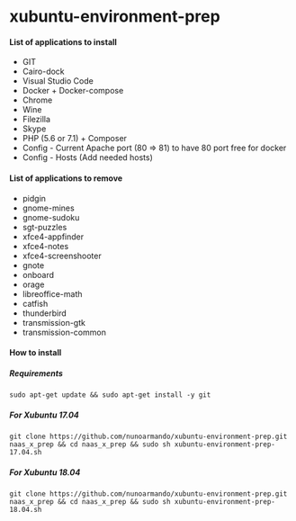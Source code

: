 # xubuntu-environment-prep

#### List of applications to install

- GIT
- Cairo-dock
- Visual Studio Code
- Docker + Docker-compose
- Chrome
- Wine
- Filezilla
- Skype
- PHP (5.6 or 7.1) + Composer
- Config - Current Apache port (80 => 81) to have 80 port free for docker
- Config - Hosts (Add needed hosts)

#### List of applications to remove

- pidgin
- gnome-mines
- gnome-sudoku
- sgt-puzzles
- xfce4-appfinder
- xfce4-notes
- xfce4-screenshooter
- gnote
- onboard
- orage
- libreoffice-math
- catfish
- thunderbird
- transmission-gtk
- transmission-common


#### How to install

##### Requirements

```
sudo apt-get update && sudo apt-get install -y git
```

##### For Xubuntu 17.04

```
git clone https://github.com/nunoarmando/xubuntu-environment-prep.git naas_x_prep && cd naas_x_prep && sudo sh xubuntu-environment-prep-17.04.sh
```

##### For Xubuntu 18.04

```
git clone https://github.com/nunoarmando/xubuntu-environment-prep.git naas_x_prep && cd naas_x_prep && sudo sh xubuntu-environment-prep-18.04.sh
```

